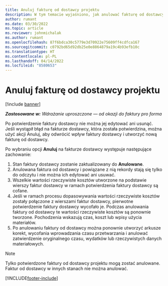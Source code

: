 ```yaml
---
title: Anuluj fakturę od dostawcy projektu
description: W tym temacie wyjaśniono, jak anulować fakturę od dostawcy projektu w programie Microsoft Dynamics 365 Project Operations oraz jaki wpływ finansowy ma anulowanie faktury od dostawcy projektu.
author: rumant
ms.date: 03/30/2022
ms.topic: article
ms.reviewer: johnmichalak
ms.author: rumant
ms.openlocfilehash: 87f6bdca30c5779e3d70922e75609ff4cdfca167
ms.sourcegitcommit: c0792bd65d92db25e0e8864879a19c4b93efb10c
ms.translationtype: HT
ms.contentlocale: pl-PL
ms.lasthandoff: 04/14/2022
ms.locfileid: "8580653"
---
```

# <a name="cancel-a-project-vendor-invoice"></a>Anuluj fakturę od dostawcy projektu

[!include [banner](../../includes/dataverse-preview.md)]

_**Zastosowane w:** Wdrażanie uproszczone — od okazji do faktury pro forma_

Po potwierdzenie faktury dostawcy nie można jej edytować ani usunąć. Jeśli wystąpił błąd na fakturze dostawcy, która została potwierdzina, można użyć akcji Anuluj, aby odwrócić wpływ faktury dostawcy i utworzyć nową fakturę od dostawcy.

Po wybraniu opcji **Anuluj** na fakturze dostawcy występuje następujące zachowanie:

1. Stan faktury dostawcy zostanie zaktualizowany do **Anulowane**.
2. Anulowana faktura od dostawcy i powiązane z nią rekordy stają się tylko do odczytu i nie można ich edytować ani usuwać.
3. Wszelkie wartości rzeczywiste kosztów utworzone na podstawie wierszy faktur dostawcy w ramach potwierdzenia faktury dostawcy są cofane.
4. Jeśli w ramach procesu dopasowywania wartości rzeczywiste kosztów zostały połączone z wierszami faktur dostawcy, pierwotne potwierdzenie faktury dostawcy wycofało je. Podczas anulowania faktury od dostawcy te wartości rzeczywiste kosztów są ponownie tworzone. Pochodzenia wskazują czas, koszt lub wpisy użycia materiałów.
5. Po anulowaniu faktury od dostawcy można ponownie utworzyć arkusze korekt, wycofania wprowadzania czasu przetwarzania i anulować zatwierdzenie oryginalnego czasu, wydatków lub rzeczywistych danych materiałowych.

> [!NOTE]
> Tylko potwierdzone faktury od dostawcy projektu mogą zostać anulowane. Faktur od dostawcy w innych stanach nie można anulować.

[!INCLUDE[footer-include](../../includes/footer-banner.md)]
